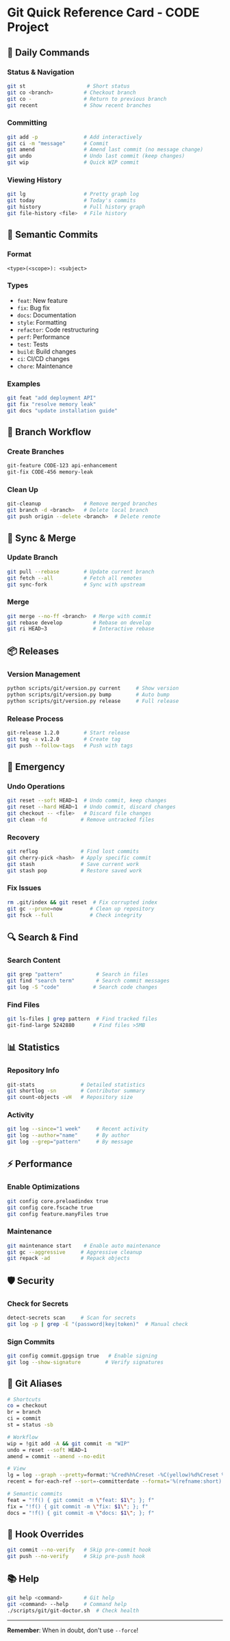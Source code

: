 # Git Quick Reference Card - CODE Project

## 🚀 Daily Commands

### Status & Navigation
```bash
git st                    # Short status
git co <branch>          # Checkout branch
git co -                 # Return to previous branch
git recent               # Show recent branches
```

### Committing
```bash
git add -p               # Add interactively
git ci -m "message"      # Commit
git amend                # Amend last commit (no message change)
git undo                 # Undo last commit (keep changes)
git wip                  # Quick WIP commit
```

### Viewing History
```bash
git lg                   # Pretty graph log
git today                # Today's commits
git history              # Full history graph
git file-history <file>  # File history
```

## 📝 Semantic Commits

### Format
```
<type>(<scope>): <subject>
```

### Types
- `feat`: New feature
- `fix`: Bug fix
- `docs`: Documentation
- `style`: Formatting
- `refactor`: Code restructuring
- `perf`: Performance
- `test`: Tests
- `build`: Build changes
- `ci`: CI/CD changes
- `chore`: Maintenance

### Examples
```bash
git feat "add deployment API"
git fix "resolve memory leak"
git docs "update installation guide"
```

## 🌿 Branch Workflow

### Create Branches
```bash
git-feature CODE-123 api-enhancement
git-fix CODE-456 memory-leak
```

### Clean Up
```bash
git-cleanup              # Remove merged branches
git branch -d <branch>   # Delete local branch
git push origin --delete <branch>  # Delete remote
```

## 🔄 Sync & Merge

### Update Branch
```bash
git pull --rebase        # Update current branch
git fetch --all          # Fetch all remotes
git sync-fork            # Sync with upstream
```

### Merge
```bash
git merge --no-ff <branch>  # Merge with commit
git rebase develop          # Rebase on develop
git ri HEAD~3               # Interactive rebase
```

## 📦 Releases

### Version Management
```bash
python scripts/git/version.py current     # Show version
python scripts/git/version.py bump        # Auto bump
python scripts/git/version.py release     # Full release
```

### Release Process
```bash
git-release 1.2.0        # Start release
git tag -a v1.2.0        # Create tag
git push --follow-tags   # Push with tags
```

## 🚨 Emergency

### Undo Operations
```bash
git reset --soft HEAD~1  # Undo commit, keep changes
git reset --hard HEAD~1  # Undo commit, discard changes
git checkout -- <file>   # Discard file changes
git clean -fd           # Remove untracked files
```

### Recovery
```bash
git reflog              # Find lost commits
git cherry-pick <hash>  # Apply specific commit
git stash               # Save current work
git stash pop           # Restore saved work
```

### Fix Issues
```bash
rm .git/index && git reset  # Fix corrupted index
git gc --prune=now         # Clean up repository
git fsck --full            # Check integrity
```

## 🔍 Search & Find

### Search Content
```bash
git grep "pattern"           # Search in files
git find "search term"       # Search commit messages
git log -S "code"           # Search code changes
```

### Find Files
```bash
git ls-files | grep pattern  # Find tracked files
git-find-large 5242880      # Find files >5MB
```

## 📊 Statistics

### Repository Info
```bash
git-stats               # Detailed statistics
git shortlog -sn        # Contributor summary
git count-objects -vH   # Repository size
```

### Activity
```bash
git log --since="1 week"     # Recent activity
git log --author="name"      # By author
git log --grep="pattern"     # By message
```

## ⚡ Performance

### Enable Optimizations
```bash
git config core.preloadindex true
git config core.fscache true
git config feature.manyFiles true
```

### Maintenance
```bash
git maintenance start    # Enable auto maintenance
git gc --aggressive     # Aggressive cleanup
git repack -ad          # Repack objects
```

## 🛡️ Security

### Check for Secrets
```bash
detect-secrets scan     # Scan for secrets
git log -p | grep -E "(password|key|token)"  # Manual check
```

### Sign Commits
```bash
git config commit.gpgsign true   # Enable signing
git log --show-signature        # Verify signatures
```

## 🎯 Git Aliases

```bash
# Shortcuts
co = checkout
br = branch
ci = commit
st = status -sb

# Workflow
wip = !git add -A && git commit -m "WIP"
undo = reset --soft HEAD~1
amend = commit --amend --no-edit

# View
lg = log --graph --pretty=format:'%Cred%h%Creset -%C(yellow)%d%Creset %s %Cgreen(%cr) %C(bold blue)<%an>%Creset'
recent = for-each-ref --sort=-committerdate --format='%(refname:short)' refs/heads/ --count=10

# Semantic commits
feat = "!f() { git commit -m \"feat: $1\"; }; f"
fix = "!f() { git commit -m \"fix: $1\"; }; f"
docs = "!f() { git commit -m \"docs: $1\"; }; f"
```

## 🚀 Hook Overrides

```bash
git commit --no-verify   # Skip pre-commit hook
git push --no-verify     # Skip pre-push hook
```

## 📚 Help

```bash
git help <command>       # Git help
git <command> --help     # Command help
./scripts/git/git-doctor.sh  # Check health
```

---
**Remember**: When in doubt, don't use `--force`!
